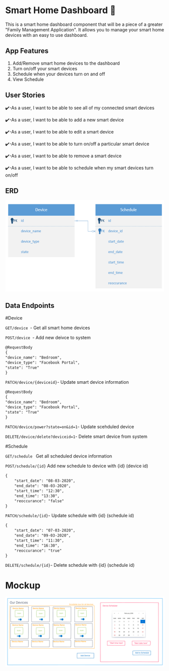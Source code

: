 # Smart Home Dashboard :iphone:

This is a smart home dashboard component that will be a piece of a greater "Family Management Application". It allows you to manage your smart home devices with an easy to use dashboard.


## App Features
1) Add/Remove smart home devices to the dashboard
2) Turn on/off your smart devices
3) Schedule when your devices turn on and off
4) View Schedule

## User Stories
:heavy_check_mark:-As a user, I want to be able to see all of my connected smart devices

:heavy_check_mark:-As a user, I want to be able to add a new smart device

:heavy_check_mark:-As a user, I want to be able to edit a smart device

:heavy_check_mark:-As a user, I want to be able to turn on/off a particular smart device

:heavy_check_mark:-As a user, I want to be able to remove a smart device

:heavy_check_mark:-As a user, I want to be able to schedule when my smart devices turn on/off

## ERD

![Image of Erd](https://github.com/nickorfitelli/Smart-Home-Dashboard-Container/blob/master/erd.png)


## Data Endpoints

#Device

`GET/device `- Get all smart home devices

`POST/device `- Add new deivce to system 

```
@RequestBody
{
"device_name": "Bedroom",
"device_type": "Facebook Portal",
"state": "True"
}
```

`PATCH/device/{deviceid}`- Update smart device information

```
@RequestBody
{
"device_name": "Bedroom",
"device_type": "Facebook Portal",
"state": "True"
}
```

`PATCH/device/power?state=on&id=1`- Update scehduled device

`DELETE/device/delete?deviceid=1`- Delete smart device from system

#Schedule

`GET/schedule ` Get all scheduled device information

`POST/schedule/{id}` Add new schedule to device with {id} (device id)

```
{
    "start_date": "08-03-2020",
    "end_date": "08-03-2020",
    "start_time": "12:30",
    "end_time": "13:30",
    "reoccurance": "false"
}
```

`PATCH/schedule/{id}`- Update schedule with {id} (schedule id)

```
{
    "start_date": "07-03-2020",
    "end_date": "09-03-2020",
    "start_time": "11:30",
    "end_time": "16:30",
    "reoccurance": "true"
}
```

`DELETE/schedule/{id}`- Delete schedule with {id} (schedule id)

# Mockup


![Image of Proto](https://github.com/nickorfitelli/Smart-Home-Dashboard-Container/blob/master/proto.png)

